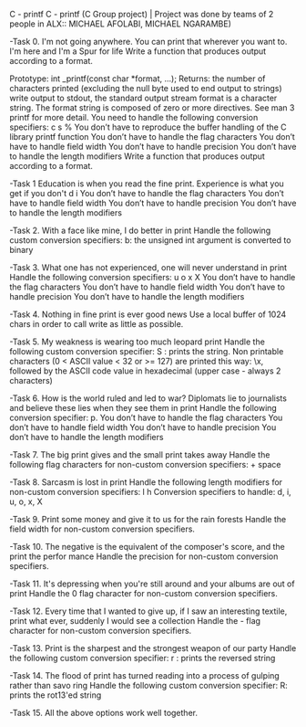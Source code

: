 C - printf
C - printf (C Group project) | Project was done by teams of 2 people in ALX:: MICHAEL AFOLABI, MICHAEL NGARAMBE)

-Task 0. I'm not going anywhere. You can print that wherever you want to. I'm here and I'm a Spur for life
Write a function that produces output according to a format.

Prototype: int _printf(const char *format, ...); Returns: the number of characters printed (excluding the null byte used to end output to strings) write output to stdout, the standard output stream format is a character string. The format string is composed of zero or more directives. See man 3 printf for more detail. You need to handle the following conversion specifiers: c s % You don’t have to reproduce the buffer handling of the C library printf function You don’t have to handle the flag characters You don’t have to handle field width You don’t have to handle precision You don’t have to handle the length modifiers Write a function that produces output according to a format.

-Task 1 Education is when you read the fine print. Experience is what you get if you don't d i You don’t have to handle the flag characters You don’t have to handle field width You don’t have to handle precision You don’t have to handle the length modifiers

-Task 2. With a face like mine, I do better in print
Handle the following custom conversion specifiers:
b: the unsigned int argument is converted to binary

-Task 3. What one has not experienced, one will never understand in print
Handle the following conversion specifiers: u o x X You don’t have to handle the flag characters You don’t have to handle field width You don’t have to handle precision You don’t have to handle the length modifiers

-Task 4. Nothing in fine print is ever good news
Use a local buffer of 1024 chars in order to call write as little as possible.

-Task 5. My weakness is wearing too much leopard print
Handle the following custom conversion specifier: S : prints the string. Non printable characters (0 < ASCII value < 32 or >= 127) are printed this way: \x, followed by the ASCII code value in hexadecimal (upper case - always 2 characters)

-Task 6. How is the world ruled and led to war? Diplomats lie to journalists and believe these lies when they see them in print
Handle the following conversion specifier: p. You don’t have to handle the flag characters You don’t have to handle field width You don’t have to handle precision You don’t have to handle the length modifiers

-Task 7. The big print gives and the small print takes away
Handle the following flag characters for non-custom conversion specifiers: + space

-Task 8. Sarcasm is lost in print
Handle the following length modifiers for non-custom conversion specifiers:
l
h
Conversion specifiers to handle: d, i, u, o, x, X

-Task 9. Print some money and give it to us for the rain forests
Handle the field width for non-custom conversion specifiers.

-Task 10. The negative is the equivalent of the composer's score, and the print the perfor mance
Handle the precision for non-custom conversion specifiers.

-Task 11. It's depressing when you're still around and your albums are out of print
Handle the 0 flag character for non-custom conversion specifiers.

-Task 12. Every time that I wanted to give up, if I saw an interesting textile, print what ever, suddenly I would see a collection
Handle the - flag character for non-custom conversion specifiers.

-Task 13. Print is the sharpest and the strongest weapon of our party
Handle the following custom conversion specifier:
r : prints the reversed string

-Task 14. The flood of print has turned reading into a process of gulping rather than savo ring
Handle the following custom conversion specifier:
R: prints the rot13'ed string

-Task 15.
All the above options work well together.
